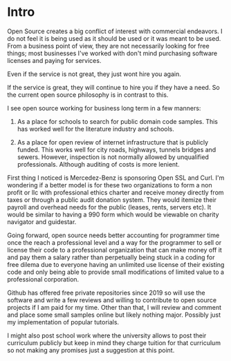 # Intro
Open Source creates a big conflict of interest with commercial endeavors. I do not feel it is being used as it should be used or it was meant to be used. From a business point of view, they are not necessarily looking for free things; most businesses I've worked with don't mind purchasing software licenses and paying for services.

Even if the service is not great, they just wont hire you again.

If the service is great, they will continue to hire you if they have a need. So the current open source philosophy is in contrast to this.

I see open source working for business long term in a few manners:

1) As a place for schools to search for public domain code samples. This has worked well for the literature industry and schools.

2) As a place for open review of internet infrastructure that is publicly funded. This works well for city roads, highways, tunnels bridges and sewers. However, inspection is not normally allowed by unqualified professionals. Although auditing of costs is more lenient.

First thing I noticed is Mercedez-Benz is sponsoring Open SSL and Curl. I'm wondering if a better model is for these two organizations to form a non profit or llc with professional ethics charter and receive money directly from taxes or through a public audit donation system. They would itemize their payroll and overhead needs for the public (leases, rents, servers etc). It would be similar to having a 990 form which would be viewable on charity navigator and guidestar.

Going forward, open source needs better accounting for programmer time once the reach a professional level and a way for the programmer to sell or license their code to a professional organization that can make money off it and pay them a salary rather than perpetually being stuck in a coding for free dilema due to everyone having an unlimited use license of their existing code and only being able to provide small modifications of limited value to a professional corporation.

Github has offered free private repositories since 2019 so will use the software and write a few reviews and willing to contribute to open source projects if I am paid for my time. Other than that, I will review and comment and place some small samples online but likely nothing major. Possibly just my implementation of popular tutorials.

I might also post school work where the university allows to post their curriculum publicly but keep in mind they charge tuition for that curriculum so not making any promises just a suggestion at this point.